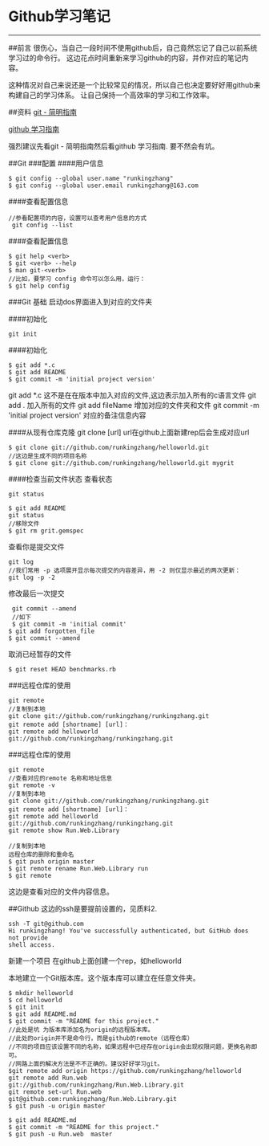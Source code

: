 # Github学习笔记
---
##前言
很伤心，当自己一段时间不使用github后，自己竟然忘记了自己以前系统学习过的命令行。
这边花点时间重新来学习github的内容，并作对应的笔记内容。

这种情况对自己来说还是一个比较常见的情况，所以自己也决定要好好用github来构建自己的学习体系。
让自己保持一个高效率的学习和工作效率。





##资料
[git - 简明指南](http://git-scm.com/book/zh)

[github 学习指南](http://www.worldhello.net/gotgithub/index.html)

强烈建议先看git - 简明指南然后看github 学习指南.
要不然会有坑。


##Git
###配置
####用户信息

```
$ git config --global user.name "runkingzhang"
$ git config --global user.email runkingzhang@163.com
```

####查看配置信息
```
//参看配置项的内容，设置可以查考用户信息的方式
 git config --list 
```

####查看配置信息
```
$ git help <verb>
$ git <verb> --help
$ man git-<verb>
//比如，要学习 config 命令可以怎么用，运行：
$ git help config
```
###Git 基础
启动dos界面进入到对应的文件夹

####初始化
```
git init
```
####初始化
```
$ git add *.c
$ git add README
$ git commit -m 'initial project version'
```
git add *.c 这不是在在版本中加入对应的文件,这边表示加入所有的c语言文件
git add  .  加入所有的文件
git add  fileName 增加对应的文件夹和文件
git commit -m 'initial project version' 对应的备注信息内容

####从现有仓库克隆
 git clone [url]
 url在github上面新建rep后会生成对应url
 
```
$ git clone git://github.com/runkingzhang/helloworld.git
//这边是生成不同的项目名称
$ git clone git://github.com/runkingzhang/helloworld.git mygrit
```

####检查当前文件状态
 查看状态
```
git status
```

```追逐对应的文件
$ git add README
git status
//移除文件
$ git rm grit.gemspec
```
查看你是提交文件
```
git log
//我们常用 -p 选项展开显示每次提交的内容差异，用 -2 则仅显示最近的两次更新：
git log -p -2
```
修改最后一次提交
```
 git commit --amend
 //如下
 $ git commit -m 'initial commit'
$ git add forgotten_file
$ git commit --amend
```

取消已经暂存的文件
```
$ git reset HEAD benchmarks.rb
```
###远程仓库的使用
```查看远程仓库列表
git remote 
//复制到本地
git clone git://github.com/runkingzhang/runkingzhang.git
git remote add [shortname] [url]：
git remote add helloworld git://github.com/runkingzhang/runkingzhang.git
```
###远程仓库的使用

```推送到远程仓库
git remote 
//查看对应的remote 名称和地址信息
git remote -v
//复制到本地
git clone git://github.com/runkingzhang/runkingzhang.git
git remote add [shortname] [url]：
git remote add helloworld git://github.com/runkingzhang/runkingzhang.git
git remote show Run.Web.Library
```

```远程仓库的删除和重命名
//复制到本地
远程仓库的删除和重命名
$ git push origin master
$ git remote rename Run.Web.Library run
$ git remote
```


这边是查看对应的文件内容信息。




##Github
这边的ssh是要提前设置的，见质料2.
```使用密钥登陆github dos
ssh -T git@github.com
Hi runkingzhang! You've successfully authenticated, but GitHub does not provide
shell access.
```



新建一个项目
在github上面创建一个rep，如helloworld


本地建立一个Git版本库。这个版本库可以建立在任意文件夹。
```新建项目
$ mkdir helloworld
$ cd helloworld
$ git init  
$ git add README.md
$ git commit -m "README for this project."
//此处是坑 为版本库添加名为origin的远程版本库。
//此处的origin并不是命令行，而是github的remote（远程仓库）
//不同的项目应该设置不同的名称，如果远程中已经存在origin会出现权限问题，更换名称即可。
//网路上面的解决方法是不不正确的。建议好好学习git。
$git remote add origin https://github.com/runkingzhang/helloworld
git remote add Run.web git://github.com/runkingzhang/Run.Web.Library.git
git remote set-url Run.web git@github.com:runkingzhang/Run.Web.Library.git
$ git push -u origin master

$ git add README.md
$ git commit -m "README for this project."
$ git push -u Run.web  master

```



